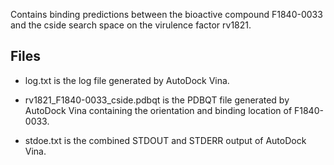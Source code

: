 Contains binding predictions between the bioactive compound F1840-0033 and the cside search space on the virulence factor rv1821.

## Files

- log.txt is the log file generated by AutoDock Vina.

- rv1821_F1840-0033_cside.pdbqt is the PDBQT file generated by AutoDock Vina containing the orientation and binding location of F1840-0033.

- stdoe.txt is the combined STDOUT and STDERR output of AutoDock Vina.

